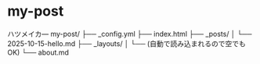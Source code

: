 # my-post
ハツメイカ―
my-post/
├── _config.yml
├── index.html
├── _posts/
│   └── 2025-10-15-hello.md
├── _layouts/
│   └── (自動で読み込まれるので空でもOK)
└── about.md

